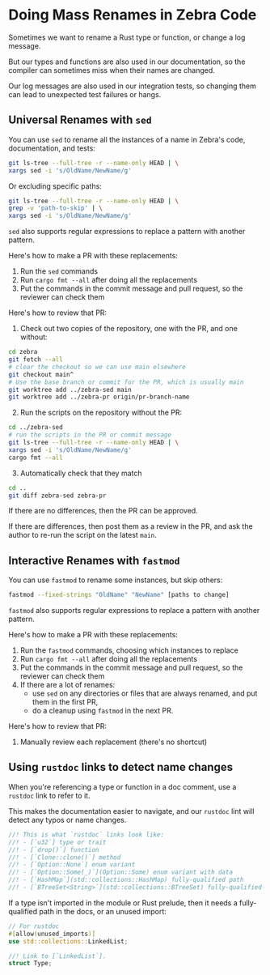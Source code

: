 # Doing Mass Renames in Zebra Code

Sometimes we want to rename a Rust type or function, or change a log message.

But our types and functions are also used in our documentation,
so the compiler can sometimes miss when their names are changed.

Our log messages are also used in our integration tests,
so changing them can lead to unexpected test failures or hangs.

## Universal Renames with `sed`

You can use `sed` to rename all the instances of a name in Zebra's code, documentation, and tests:
```sh
git ls-tree --full-tree -r --name-only HEAD | \
xargs sed -i 's/OldName/NewName/g'
```

Or excluding specific paths:
```sh
git ls-tree --full-tree -r --name-only HEAD | \
grep -v 'path-to-skip' | \
xargs sed -i 's/OldName/NewName/g'
```

`sed` also supports regular expressions to replace a pattern with another pattern.

Here's how to make a PR with these replacements:
1. Run the `sed` commands
2. Run `cargo fmt --all` after doing all the replacements
3. Put the commands in the commit message and pull request, so the reviewer can check them

Here's how to review that PR:
1. Check out two copies of the repository, one with the PR, and one without:
```sh
cd zebra
git fetch --all
# clear the checkout so we can use main elsewhere
git checkout main^
# Use the base branch or commit for the PR, which is usually main
git worktree add ../zebra-sed main
git worktree add ../zebra-pr origin/pr-branch-name
```

2. Run the scripts on the repository without the PR:
```sh
cd ../zebra-sed
# run the scripts in the PR or commit message
git ls-tree --full-tree -r --name-only HEAD | \
xargs sed -i 's/OldName/NewName/g'
cargo fmt --all
```

3. Automatically check that they match
```sh
cd ..
git diff zebra-sed zebra-pr
```

If there are no differences, then the PR can be approved.

If there are differences, then post them as a review in the PR,
and ask the author to re-run the script on the latest `main`.

## Interactive Renames with `fastmod`

You can use `fastmod` to rename some instances, but skip others:
```sh
fastmod --fixed-strings "OldName" "NewName" [paths to change]
```

`fastmod` also supports regular expressions to replace a pattern with another pattern.

Here's how to make a PR with these replacements:
1. Run the `fastmod` commands, choosing which instances to replace
2. Run `cargo fmt --all` after doing all the replacements
3. Put the commands in the commit message and pull request, so the reviewer can check them
4. If there are a lot of renames:
   - use `sed` on any directories or files that are always renamed, and put them in the first PR,
   - do a cleanup using `fastmod` in the next PR.

Here's how to review that PR:
1. Manually review each replacement (there's no shortcut)

## Using `rustdoc` links to detect name changes

When you're referencing a type or function in a doc comment,
use a `rustdoc` link to refer to it.

This makes the documentation easier to navigate,
and our `rustdoc` lint will detect any typos or name changes.

```rust
//! This is what `rustdoc` links look like:
//! - [`u32`] type or trait
//! - [`drop()`] function
//! - [`Clone::clone()`] method
//! - [`Option::None`] enum variant
//! - [`Option::Some(_)`](Option::Some) enum variant with data
//! - [`HashMap`](std::collections::HashMap) fully-qualified path
//! - [`BTreeSet<String>`](std::collections::BTreeSet) fully-qualified path with generics
```

If a type isn't imported in the module or Rust prelude,
then it needs a fully-qualified path in the docs, or an unused import:
```rust
// For rustdoc
#[allow(unused_imports)]
use std::collections::LinkedList;

//! Link to [`LinkedList`].
struct Type;
```
